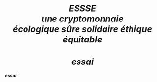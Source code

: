 <h1 align="center"> <I> ESSSE <br>une cryptomonnaie<br>écologique sûre solidaire éthique équitable <I> </h1>
<h1 align="center"> essai </h1>

<p align="justify">   <B> <I>essai<I> <B>  </p>
                                                             
                                 
                                       
                                     
